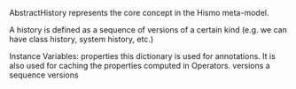 AbstractHistory represents the core concept in the Hismo meta-model.

A history is defined as a sequence of versions of a certain kind (e.g. we can have class history, system history, etc.)

Instance Variables:
	properties	<Dictionary> this dictionary is used for annotations. It is also used for caching the properties computed in Operators.
	versions	<OrderedCollection>	 a sequence versions

